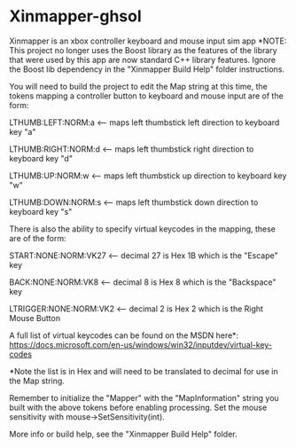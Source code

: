 # Xinmapper-ghsol
Xinmapper is an xbox controller keyboard and mouse input sim app
*NOTE: This project no longer uses the Boost library as the features 
of the library that were used by this app
are now standard C++ library features. Ignore the Boost lib 
dependency in the "Xinmapper Build Help" folder instructions.

You will need to build the project to edit the Map string at this time, 
the tokens mapping a controller button to keyboard and mouse input
are of the form: 

LTHUMB:LEFT:NORM:a   <-- maps left thumbstick left direction to keyboard key "a" 

LTHUMB:RIGHT:NORM:d   <-- maps left thumbstick right direction to keyboard key "d"

LTHUMB:UP:NORM:w    <-- maps left thumbstick up direction to keyboard key "w"

LTHUMB:DOWN:NORM:s  <-- maps left thumbstick down direction to keyboard key "s"


There is also the ability to specify virtual keycodes in the mapping, these are of the form:

START:NONE:NORM:VK27  <-- decimal 27 is Hex 1B which is the "Escape" key

BACK:NONE:NORM:VK8    <-- decimal 8 is Hex 8 which is the "Backspace" key

LTRIGGER:NONE:NORM:VK2  <-- decimal 2 is Hex 2 which is the Right Mouse Button


A full list of virtual keycodes can be found on the MSDN here*: 
https://docs.microsoft.com/en-us/windows/win32/inputdev/virtual-key-codes

*Note the list is in Hex and will need to be translated to decimal for use in the Map string.

Remember to initialize the "Mapper" with the "MapInformation" string you built with 
the above tokens before enabling processing.
Set the mouse sensitivity with mouse->SetSensitivity(int).


More info or build help, see the "Xinmapper Build Help" folder.
